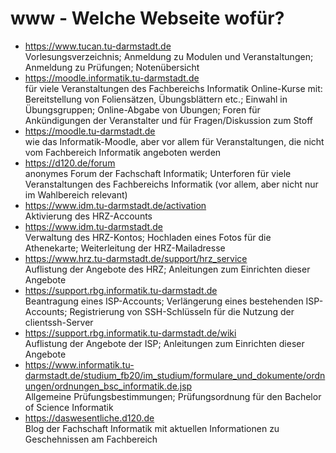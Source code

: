 # www - Welche Webseite wofür?

* <https://www.tucan.tu-darmstadt.de>  
  Vorlesungsverzeichnis; Anmeldung zu Modulen und Veranstaltungen; Anmeldung zu Prüfungen; Notenübersicht
* <https://moodle.informatik.tu-darmstadt.de>  
  für viele Veranstaltungen des Fachbereichs Informatik Online-Kurse mit: Bereitstellung von Foliensätzen, Übungsblättern etc.; Einwahl in Übungsgruppen; Online-Abgabe von Übungen; Foren für Ankündigungen der Veranstalter und für Fragen/Diskussion zum Stoff
* <https://moodle.tu-darmstadt.de>  
  wie das Informatik-Moodle, aber vor allem für Veranstaltungen, die nicht vom Fachbereich Informatik angeboten werden
* <https://d120.de/forum>  
  anonymes Forum der Fachschaft Informatik; Unterforen für viele Veranstaltungen des Fachbereichs Informatik (vor allem, aber nicht nur im Wahlbereich relevant)
* <https://www.idm.tu-darmstadt.de/activation>  
  Aktivierung des HRZ-Accounts
* <https://www.idm.tu-darmstadt.de>  
  Verwaltung des HRZ-Kontos; Hochladen eines Fotos für die Athenekarte; Weiterleitung der HRZ-Mailadresse
* <https://www.hrz.tu-darmstadt.de/support/hrz_service>  
  Auflistung der Angebote des HRZ; Anleitungen zum Einrichten dieser Angebote
* <https://support.rbg.informatik.tu-darmstadt.de>  
  Beantragung eines ISP-Accounts; Verlängerung eines bestehenden ISP-Accounts; Registrierung von SSH-Schlüsseln für die Nutzung der clientssh-Server
* <https://support.rbg.informatik.tu-darmstadt.de/wiki>  
  Auflistung der Angebote der ISP; Anleitungen zum Einrichten dieser Angebote
* <https://www.informatik.tu-darmstadt.de/studium_fb20/im_studium/formulare_und_dokumente/ordnungen/ordnungen_bsc_informatik.de.jsp>  
  Allgemeine Prüfungsbestimmungen; Prüfungsordnung für den Bachelor of Science Informatik
* <https://daswesentliche.d120.de>  
  Blog der Fachschaft Informatik mit aktuellen Informationen zu Geschehnissen am Fachbereich
